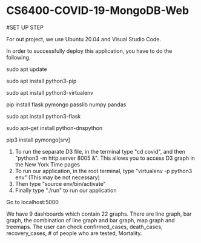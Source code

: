 # CS6400-COVID-19-MongoDB-Web

#SET UP STEP

For out project, we use Ubuntu 20.04 and Visual Studio Code.

In order to successfully deploy this application, you have to do the following.

sudo apt update

sudo apt install python3-pip

sudo apt install python3-virtualenv

pip install flask pymongo passlib numpy pandas

sudo apt install python3-flask

sudo apt-get install python-dnspython

pip3 install pymongo[srv]

1. To run the separate D3 file, in the terminal type "cd covid", and then "python3 -m http.server 8005 &". This allows you to access D3 graph in the New York Time pages
2. To run our application, in the root terminal, type "virtualenv -p python3 env" (This may be not necessary)
3. Then type "source env/bin/activate"
4. Finally type "./run" to run our application

Go to localhost:5000

We have 9 dashboards which contain 22 graphs. There are line graph, bar graph, the combination of line graph and bar graph, map graph and treemaps. The user can check confirmed_cases, death_cases, recovery_cases, # of people who are tested, Mortality. 
